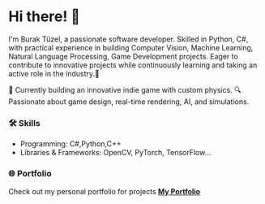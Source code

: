 # Hi there! 👋
I'm Burak Tüzel, a passionate software developer. Skilled in Python, C#, with practical experience in
building Computer Vision, Machine Learning, Natural Language Processing, Game Development projects. 
Eager to contribute to innovative projects while continuously learning and taking an active role in the industry.🚀

🌟 Currently building an innovative indie game with custom physics.
🔍 Passionate about game design, real-time rendering, AI, and simulations.

### 🛠️ Skills
- Programming: C#,Python,C++
- Libraries & Frameworks: OpenCV, PyTorch, TensorFlow...

### 🌐 Portfolio
Check out my personal portfolio for projects
[**My Portfolio**](https://btzel.github.io/)

